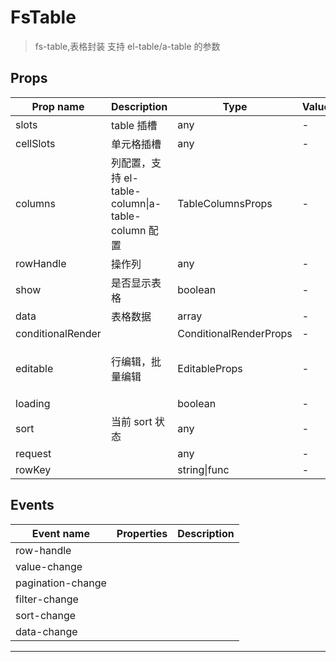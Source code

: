# FsTable

> fs-table,表格封装
> 支持 el-table/a-table 的参数

## Props

| Prop name         | Description                                       | Type                   | Values | Default                            |
| ----------------- | ------------------------------------------------- | ---------------------- | ------ | ---------------------------------- |
| slots             | table 插槽                                        | any                    | -      |                                    |
| cellSlots         | 单元格插槽                                        | any                    | -      |                                    |
| columns           | 列配置，支持 el-table-column\|a-table-column 配置 | TableColumnsProps      | -      | undefined                          |
| rowHandle         | 操作列                                            | any                    | -      |                                    |
| show              | 是否显示表格                                      | boolean                | -      | true                               |
| data              | 表格数据                                          | array                  | -      |                                    |
| conditionalRender |                                                   | ConditionalRenderProps | -      |                                    |
| editable          | 行编辑，批量编辑                                  | EditableProps          | -      | function() {<br/> return {};<br/>} |
| loading           |                                                   | boolean                | -      | false                              |
| sort              | 当前 sort 状态                                    | any                    | -      |                                    |
| request           |                                                   | any                    | -      |                                    |
| rowKey            |                                                   | string\|func           | -      | "id"                               |

## Events

| Event name        | Properties | Description |
| ----------------- | ---------- | ----------- |
| row-handle        |            |
| value-change      |            |
| pagination-change |            |
| filter-change     |            |
| sort-change       |            |
| data-change       |            |

---
